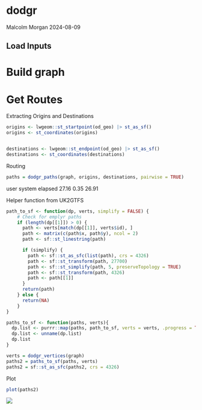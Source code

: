 dodgr
================
Malcolm Morgan
2024-08-09

## Load Inputs

# Build graph

# Get Routes

Extracting Origins and Destinations

``` r
origins <- lwgeom::st_startpoint(od_geo) |> st_as_sf()
origins <- st_coordinates(origins)


destinations <- lwgeom::st_endpoint(od_geo) |> st_as_sf()
destinations <- st_coordinates(destinations)
```

Routing

``` r
paths = dodgr_paths(graph, origins, destinations, pairwise = TRUE)
```

user system elapsed 27.16 0.35 26.91

Helper function from UK2GTFS

``` r
path_to_sf <- function(dp, verts, simplify = FALSE) {
    # Check for emplyr paths
    if (length(dp[[1]]) > 0) {
      path <- verts[match(dp[[1]], verts$id), ]
      path <- matrix(c(path$x, path$y), ncol = 2)
      path <- sf::st_linestring(path)

      if (simplify) {
        path <- sf::st_as_sfc(list(path), crs = 4326)
        path <- sf::st_transform(path, 27700)
        path <- sf::st_simplify(path, 5, preserveTopology = TRUE)
        path <- sf::st_transform(path, 4326)
        path <- path[[1]]
      }
      return(path)
    } else {
      return(NA)
    }
}

paths_to_sf <- function(paths, verts){
  dp.list <- purrr::map(paths, path_to_sf, verts = verts, .progress = TRUE)
  dp.list <- unname(dp.list)
  dp.list
}
```

``` r
verts = dodgr_vertices(graph)
paths2 = paths_to_sf(paths, verts)
paths2 = sf::st_as_sfc(paths2, crs = 4326)
```

Plot

``` r
plot(paths2)
```

![](dodgr_files/figure-gfm/unnamed-chunk-5-1.png)<!-- -->
